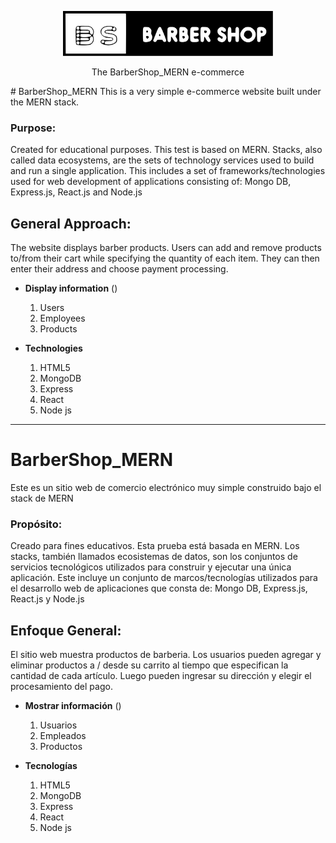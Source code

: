 <p align="center">
  <p align="center">
    <a href="https://" target="_blank">
      <img src="Documentacion/Sprint1/Logo_BS.svg" alt="BarberShop" height="72">
    </a>
  </p>
  <p align="center">
    The BarberShop_MERN e-commerce
  </p>
</p>
# BarberShop_MERN
This is a very simple e-commerce website built under the MERN stack.

### Purpose:
Created for educational purposes.  This test is based on MERN.
Stacks, also called data ecosystems, are the sets of technology services used to build and run a single application.
This includes a set of frameworks/technologies used for web development of applications consisting of:
    Mongo DB, 
    Express.js, 
    React.js and 
    Node.js   

## General Approach:
The website displays barber products. Users can add and remove products to/from their cart while specifying the quantity of each item. They can then enter their address and choose payment processing.

* **Display information** ()
    1. Users
    1. Employees
    1. Products
    
* **Technologies**
    1. HTML5
    2. MongoDB
    3. Express
    4. React
    5. Node js

-------------------------------------------------------------------

# BarberShop_MERN
Este es un sitio web de comercio electrónico muy simple construido bajo el stack de MERN

### Propósito:
Creado para fines educativos.  Esta prueba está basada en MERN.
Los stacks, también llamados ecosistemas de datos, son los conjuntos de servicios tecnológicos utilizados para construir y ejecutar una única aplicación.
Este incluye un conjunto de marcos/tecnologías utilizados para el desarrollo web de aplicaciones que consta de:
    Mongo DB, 
    Express.js, 
    React.js y 
    Node.js  

## Enfoque General:

El sitio web muestra productos de barberia. Los usuarios pueden agregar y eliminar productos a / desde su carrito al tiempo que especifican la cantidad de cada artículo. Luego pueden ingresar su dirección y elegir el procesamiento del pago.

* **Mostrar información** ()
    1. Usuarios
    1. Empleados
    1. Productos
    
* **Tecnologías**
    1. HTML5
    2. MongoDB
    3. Express
    4. React
    5. Node js
